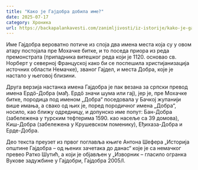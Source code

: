 ```yaml
---
title: "Како је Гајдобра добила име?"
date: 2025-07-17
category: Хроника
url: https://backapalankavesti.com/zanimljivosti/iz-istorije/kako-je-gajdobra-dobila-ime/
---
```


Име Гајдобра вероватно потиче из споја два имена места која су у овом атару постојала пре Мохачке битке, и то поседа приора из реда премонстрата (припадника витешког реда који је 1120. основао св. Норберт у северној Француској како би се поспешила христијанизација источних области Немачке), званог Гајдел, и места Добра, које је настало у његовој близини.

Друга верзија настанка имена Гајдобра је пак везана за српски превод имена Ердö-Добра (мађ. Ердö значи шума или гај), јер је, пре Мохачке битке, породица под именом „Добра“ поседовала у Бачкој жупанији више имања, а свако од њих је, поред породичног имена „Добра“, носило, као ближу одредницу, и допунско име попут: Бан-Добра (забележена у турским тефтерима 1590. као насеље са 39 домова), Киш-Добра (забележена у Крушевском поменику), Еђихаза-Добра и Ерде-Добра.

Део текста преузет из првог поглавља књиге Антона Шефера „Историја општине Гајдобра – од њених зачетака до данас“ које је са немачког превео Ратко Шутић, а који је објављен у „Изворник – гласило огранка Вукове задужбине у Гајдобри, Гајдобра 2005/I.
